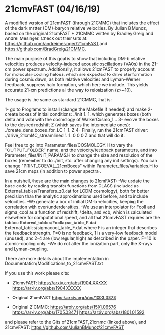 # 21cmvFAST (04/16/19)
A modified version of 21cmFAST (through 21CMMC) that includes the effect of the 
dark matter (DM)-baryon relative velocities. 
By Julian B Munoz, 
based on the original 21cmFAST + 21CMMC written by Bradley Greig and Andrei Mesinger.
Check out their Gits at:
https://github.com/andreimesinger/21cmFAST
and
https://github.com/BradGreig/21CMMC.

The main purpose of this goal is to show that including DM-b relative velocities 
produces velocity-induced acoustic oscillations (VAOs) in the 21-cm power spectrum.
Additionally, it allows 21cmFAST to properly account for molecular-cooling haloes, 
which are expected to drive star formation during cosmic dawn,
as both relative velocities and Lyman-Werner feedback, suppress halo formation, 
which here we include.
This yields accurate 21-cm predictions all the way to reionization (z>~10).


The usage is the same as standard 21CMMC, that is:

1- go to Programs to install (change the Makefile if needed) and
make
2- create boxes of initial conditions:
./init 1. 1.
which generates boxes (both delta and vcb) with the cosmology of WalkerCosmo_1... 
3- evolve the boxes to the desired redshift Z (which saves the intermediate ones):
./create_dens_boxes_for_LC 1. 1. Z
4- Finally, run the 21cmFAST driver:
./drive_21cmMC_streamlined 1. 1. 0 0 0 Z
and that will do it.

Feel free to go into
Parameter_files/COSMOLOGY.H 
to vary the "OUTPUT_FOLDER" name, and the velocity/feedback parameters, and into
Parameter_files/INIT_PARAMS.H 
to change the size and resolution of the boxes (remember to do ./init, etc. after changing any init settings).
You can change "PRINT_COEVAL_21cmBoxes" within Parameter_files/Variables.H to save 21cm maps (in addition to power spectra).


In a nutshell, these are the main changes to 21cmFAST:
-We update the base code by reading transfer functions from CLASS 
(included as External_tables/Transfers_z0.dat for LCDM cosmology),
both for better precision than the analytic approximations used before, and to include velocities.
-We generate a box of initial DM-b velocities, keeping the correlation with over/underdensities.
-We use an interpolator for Fcoll and sigma_cool as a function of redshift, \delta, and vcb,
which is calculated elsewhere for computational speed, and all that 21cmvFAST requires are the tables:
External_tables/Fcollapse_table_F.dat
External_tables/sigmacool_table_F.dat
where F is an integer that describes the feedback strength. 
F=0 is no feedback, 1 is a very-low feedback model (unused), and 2-4 are (low,regular,high) as described in the paper.
F=10 is atomic-cooling only.
-We do not alter the ionization part, only the X-rays and Lyman-coupling.


There are more details about the implementation in
Documentation/Modifications_to_21cmvFAST.txt


If you use this work please cite:

- 21cmvFAST:
https://arxiv.org/abs/1904.XXXXX
https://arxiv.org/abs/1904.XXXXX

- Original 21cmFAST
https://arxiv.org/abs/1003.3878

- Original 21CMMC:
https://arxiv.org/abs/1501.06576
https://arxiv.org/abs/1705.03471
https://arxiv.org/abs/1801.01592

and please refer to the Gits of 21cmFAST,21cmmc (linked above), and 21cmvFAST:
https://github.com/JulianBMunoz/21cmvFAST
